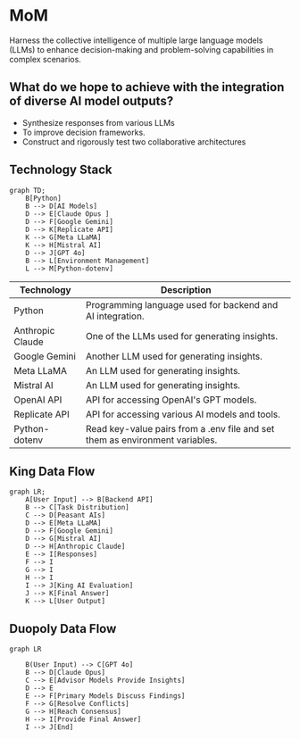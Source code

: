 # MoM

Harness the collective intelligence of multiple large language models (LLMs) to enhance decision-making and problem-solving capabilities in complex scenarios. 

## What do we hope to achieve with the integration of diverse AI model outputs?

- Synthesize responses from various LLMs
- To improve decision frameworks.
- Construct and rigorously test two collaborative architectures

## Technology Stack

```mermaid
graph TD;
    B[Python]
    B --> D[AI Models]
    D --> E[Claude Opus ]
    D --> F[Google Gemini]
    D --> K[Replicate API]
    K --> G[Meta LLaMA]
    K --> H[Mistral AI]
    D --> J[GPT 4o]
    B --> L[Environment Management]
    L --> M[Python-dotenv]

```

| Technology | Description |
| --- | --- |
| Python | Programming language used for backend and AI integration. |
| Anthropic Claude | One of the LLMs used for generating insights. |
| Google Gemini | Another LLM used for generating insights. |
| Meta LLaMA | An LLM used for generating insights. |
| Mistral AI | An LLM used for generating insights. |
| OpenAI API | API for accessing OpenAI's GPT models. |
| Replicate API | API for accessing various AI models and tools. |
| Python-dotenv | Read key-value pairs from a .env file and set them as environment variables. |


## King Data Flow

```mermaid
graph LR;
    A[User Input] --> B[Backend API]
    B --> C[Task Distribution]
    C --> D[Peasant AIs]
    D --> E[Meta LLaMA]
    D --> F[Google Gemini]
    D --> G[Mistral AI]
    D --> H[Anthropic Claude]
    E --> I[Responses]
    F --> I
    G --> I
    H --> I
    I --> J[King AI Evaluation]
    J --> K[Final Answer]
    K --> L[User Output]

```

## Duopoly Data Flow

```mermaid
graph LR
    
    B(User Input) --> C[GPT 4o]
    B --> D[Claude Opus]
    C --> E[Advisor Models Provide Insights]
    D --> E
    E --> F[Primary Models Discuss Findings]
    F --> G[Resolve Conflicts]
    G --> H[Reach Consensus]
    H --> I[Provide Final Answer]
    I --> J[End]

```
